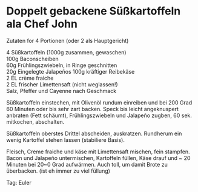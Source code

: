Doppelt gebackene Süßkartoffeln ala Chef John
 ========================================
 Zutaten  for 4 Portionen (oder 2 als Hauptgericht)

4 Süßkartoffeln (1000g zusammen, gewaschen)  
100g Baconscheiben  
60g Frühlingszwiebeln, in Ringe geschnitten  
20g Eingelegte Jalapeños 
100g kräftiger Reibekäse  
2 EL crème fraiche  
2 EL frischer Limettensaft (nicht weglassen!)  
Salz, Pfeffer und Cayenne nach Geschmack  

Süßkartoffeln einstechen, mit Olivenöl rundum einreiben und bei 200 Grad 60 Minuten oder bis sehr zart backen. Speck bis leicht angeknuspert anbraten (Fett schäumt), Frühlingszwiebeln und Jalapeño zugben, 60 sek. mitkochen, abschalten.

Süßkartoffeln oberstes Drittel abscheiden, auskratzen. Rundherum ein wenig Kartoffel stehen lassen (stabiliere Basis).

Fleisch, Creme fraiche und käse mit Limettensaft mischen, fein stampfen. Bacon und Jalapeño untermischen, Kartoffeln füllen, Käse drauf und ~ 20 Minuten bei 20~0 Grad aufwärmen.
Auch toll, um damit Brote zu überbacken. (ist eh immer zu viel füllung)

Tag: Euler

